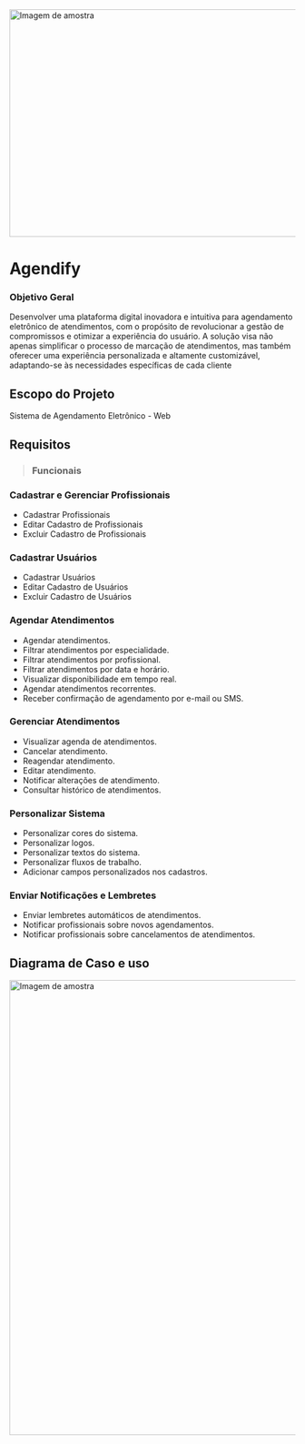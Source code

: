 <img src="https://i.imgur.com/4ZSAiQl.png" alt="Imagem de amostra" width="1000" height="400">                                            

# Agendify

### Objetivo Geral
Desenvolver uma plataforma digital inovadora e intuitiva para agendamento eletrônico de atendimentos, com o propósito de revolucionar a gestão de compromissos e otimizar a experiência do usuário. A solução visa não apenas simplificar o processo de marcação de atendimentos, mas também oferecer uma experiência personalizada e altamente customizável, adaptando-se às necessidades específicas de cada cliente

## Escopo do Projeto
 Sistema de Agendamento Eletrônico - Web


## Requisitos

> ### Funcionais
###  Cadastrar e Gerenciar Profissionais  
 - Cadastrar Profissionais
 - Editar Cadastro de Profissionais
 - Excluir Cadastro de Profissionais

###  Cadastrar Usuários
 - Cadastrar Usuários 
 - Editar Cadastro de Usuários 
 - Excluir Cadastro de Usuários

### **Agendar Atendimentos**
-   Agendar atendimentos.
-   Filtrar atendimentos por especialidade.
-   Filtrar atendimentos por profissional.
-   Filtrar atendimentos por data e horário.
-   Visualizar disponibilidade em tempo real.
-   Agendar atendimentos recorrentes.
-   Receber confirmação de agendamento por e-mail ou SMS.

###  **Gerenciar Atendimentos**

-   Visualizar agenda de atendimentos.
-   Cancelar atendimento.
-   Reagendar atendimento.
-   Editar atendimento.
-   Notificar alterações de atendimento.
-   Consultar histórico de atendimentos.

### **Personalizar Sistema**

-   Personalizar cores do sistema.
-   Personalizar logos.
-   Personalizar textos do sistema.
-   Personalizar fluxos de trabalho.
-   Adicionar campos personalizados nos cadastros.

### **Enviar Notificações e Lembretes**

-   Enviar lembretes automáticos de atendimentos.
-   Notificar profissionais sobre novos agendamentos.
-   Notificar profissionais sobre cancelamentos de atendimentos.
## Diagrama de Caso e uso 
<img src="https://i.imgur.com/I7ReB0o.jpeg" alt="Imagem de amostra" width="1000" height="800">       
  
